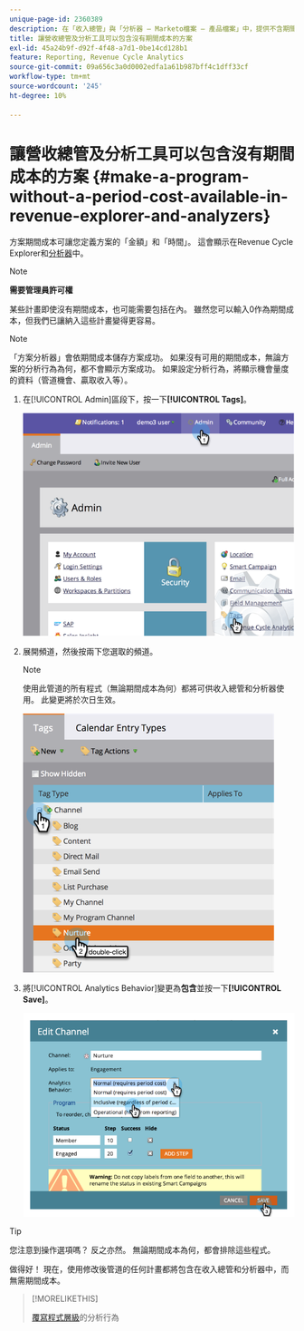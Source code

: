 ```yaml
---
unique-page-id: 2360389
description: 在「收入總管」與「分析器 — Marketo檔案 — 產品檔案」中，提供不含期間成本的方案
title: 讓營收總管及分析工具可以包含沒有期間成本的方案
exl-id: 45a24b9f-d92f-4f48-a7d1-0be14cd128b1
feature: Reporting, Revenue Cycle Analytics
source-git-commit: 09a656c3a0d0002edfa1a61b987bff4c1dff33cf
workflow-type: tm+mt
source-wordcount: '245'
ht-degree: 10%

---
```


# 讓營收總管及分析工具可以包含沒有期間成本的方案 {#make-a-program-without-a-period-cost-available-in-revenue-explorer-and-analyzers}

方案期間成本可讓您定義方案的「金額」和「時間」。 這會顯示在Revenue Cycle Explorer和[分析器](/help/marketo/product-docs/reporting/revenue-cycle-analytics/opportunity-influence-analyzer/tell-the-marketing-story-with-an-opportunity-influence-analyzer.md)中。

>[!NOTE]
>
>**需要管理員許可權**

某些計畫即使沒有期間成本，也可能需要包括在內。 雖然您可以輸入0作為期間成本，但我們已讓納入這些計畫變得更容易。

>[!NOTE]
>
>「方案分析器」會依期間成本儲存方案成功。 如果沒有可用的期間成本，無論方案的分析行為為何，都不會顯示方案成功。 如果設定分析行為，將顯示機會量度的資料（管道機會、贏取收入等）。

1. 在[!UICONTROL Admin]區段下，按一下&#x200B;**[!UICONTROL Tags]**。

   ![](assets/image2014-9-17-12-3a35-3a32.png)

1. 展開頻道，然後按兩下您選取的頻道。

   >[!NOTE]
   >
   >使用此管道的所有程式（無論期間成本為何）都將可供收入總管和分析器使用。 此變更將於次日生效。

   ![](assets/image2014-9-17-12-3a36-3a7.png)

1. 將[!UICONTROL Analytics Behavior]變更為&#x200B;**包含**&#x200B;並按一下&#x200B;**[!UICONTROL Save]**。

   ![](assets/image2014-9-17-12-3a36-3a13.png)

>[!TIP]
>
>您注意到操作選項嗎？ 反之亦然。 無論期間成本為何，都會排除這些程式。

做得好！ 現在，使用修改後管道的任何計畫都將包含在收入總管和分析器中，而無需期間成本。

>[!MORELIKETHIS]
>
>[覆寫程式層級](/help/marketo/product-docs/reporting/revenue-cycle-analytics/program-analytics/override-analytics-behavior-at-the-program-level.md)的分析行為
